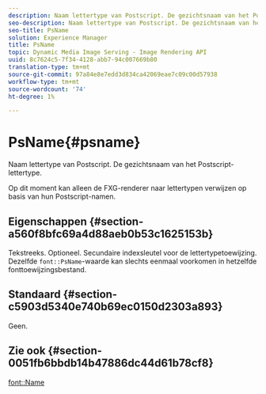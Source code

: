 ```yaml
---
description: Naam lettertype van Postscript. De gezichtsnaam van het Postscript-lettertype.
seo-description: Naam lettertype van Postscript. De gezichtsnaam van het Postscript-lettertype.
seo-title: PsName
solution: Experience Manager
title: PsName
topic: Dynamic Media Image Serving - Image Rendering API
uuid: 8c7624c5-7f34-4128-abb7-94c007669b80
translation-type: tm+mt
source-git-commit: 97a84e8e7edd3d834ca42069eae7c09c00d57938
workflow-type: tm+mt
source-wordcount: '74'
ht-degree: 1%

---
```



# PsName{#psname}

Naam lettertype van Postscript. De gezichtsnaam van het Postscript-lettertype.

Op dit moment kan alleen de FXG-renderer naar lettertypen verwijzen op basis van hun Postscript-namen.

## Eigenschappen {#section-a560f8bfc69a4d88aeb0b53c1625153b}

Tekstreeks. Optioneel. Secundaire indexsleutel voor de lettertypetoewijzing. Dezelfde `font::PsName`-waarde kan slechts eenmaal voorkomen in hetzelfde fonttoewijzingsbestand.

## Standaard {#section-c5903d5340e740b69ec0150d2303a893}

Geen.

## Zie ook {#section-0051fb6bbdb14b47886dc44d61b78cf8}

[font::Name](/help/aem-is-ir-api/is-api/image-catalog/image-serving-api-ref/c-image-catalog-reference/c-font-map-reference/r-name-font.md)
